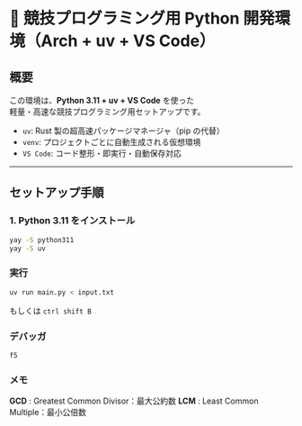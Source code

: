# 🧩 競技プログラミング用 Python 開発環境（Arch + uv + VS Code）

## 概要

この環境は、**Python 3.11 + uv + VS Code** を使った  
軽量・高速な競技プログラミング用セットアップです。

- `uv`: Rust 製の超高速パッケージマネージャ（pip の代替）
- `venv`: プロジェクトごとに自動生成される仮想環境
- `VS Code`: コード整形・即実行・自動保存対応

---

## セットアップ手順

### 1. Python 3.11 をインストール

```bash
yay -S python311
yay -S uv
```

### 実行

```bash
uv run main.py < input.txt
```

もしくは
`ctrl shift B`

### デバッガ

`f5`

### メモ

**GCD** : Greatest Common Divisor：最大公約数
**LCM** : Least Common Multiple：最小公倍数
